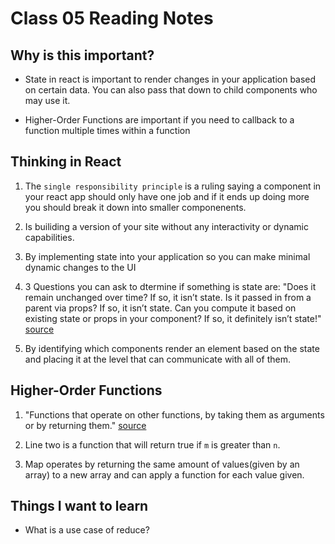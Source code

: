 # Class 05 Reading Notes

## Why is this important?

- State in react is important to render changes in your application based on certain data.  You can also pass that down to child components who may use it. 

- Higher-Order Functions are important if you need to callback to a function multiple times within a function

## Thinking in React

1. The `single responsibility principle` is a ruling saying a component in your react app should only have one job and if it ends up doing more you should break it down into smaller componenents.

2. Is builiding a version of your site without any interactivity or dynamic capabilities.

3. By implementing state into your application so you can make minimal dynamic changes to the UI

4. 3 Questions you can ask to dtermine if something is state are: "Does it remain unchanged over time? If so, it isn’t state. Is it passed in from a parent via props? If so, it isn’t state. Can you compute it based on existing state or props in your component? If so, it definitely isn’t state!" [source](https://react.dev/learn/thinking-in-react)

5. By identifying which components render an element based on the state and placing it at the level that can communicate with all of them.

## Higher-Order Functions

1. "Functions that operate on other functions, by taking them as arguments or by returning them." [source](https://eloquentjavascript.net/05_higher_order.html#h_xxCc98lOBK)

2. Line two is a function that will return true if `m` is greater than `n`.

3. Map operates by returning the same amount of values(given by an array) to a new array and can apply a function for each value given.

## Things I want to learn

- What is a use case of reduce?
